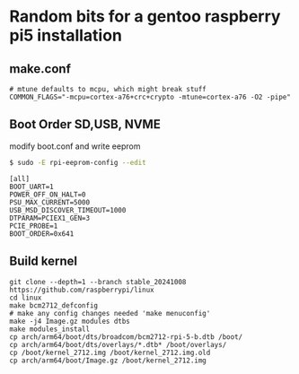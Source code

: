 # Random bits for a gentoo raspberry pi5 installation

## make.conf
```
# mtune defaults to mcpu, which might break stuff
COMMON_FLAGS="-mcpu=cortex-a76+crc+crypto -mtune=cortex-a76 -O2 -pipe"
```

## Boot Order SD,USB, NVME
modify boot.conf and write eeprom
```bash
$ sudo -E rpi-eeprom-config --edit
```

```
[all]
BOOT_UART=1
POWER_OFF_ON_HALT=0
PSU_MAX_CURRENT=5000
USB_MSD_DISCOVER_TIMEOUT=1000
DTPARAM=PCIEX1_GEN=3
PCIE_PROBE=1
BOOT_ORDER=0x641
```

## Build kernel
```
git clone --depth=1 --branch stable_20241008 https://github.com/raspberrypi/linux
cd linux
make bcm2712_defconfig
# make any config changes needed 'make menuconfig'
make -j4 Image.gz modules dtbs
make modules_install
cp arch/arm64/boot/dts/broadcom/bcm2712-rpi-5-b.dtb /boot/
cp arch/arm64/boot/dts/overlays/*.dtb* /boot/overlays/
cp /boot/kernel_2712.img /boot/kernel_2712.img.old
cp arch/arm64/boot/Image.gz /boot/kernel_2712.img
```
